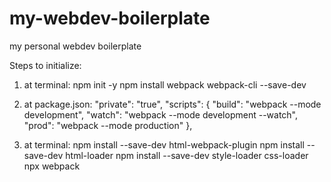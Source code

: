 # my-webdev-boilerplate
my personal webdev boilerplate

Steps to initialize:

1) at terminal:
npm init -y
npm install webpack webpack-cli --save-dev

2) at package.json:
"private": "true",
"scripts": {
  "build": "webpack --mode development",
  "watch": "webpack --mode development --watch",
  "prod": "webpack --mode production"
},

3) at terminal:
npm install --save-dev html-webpack-plugin
npm install --save-dev html-loader
npm install --save-dev style-loader css-loader
npx webpack
